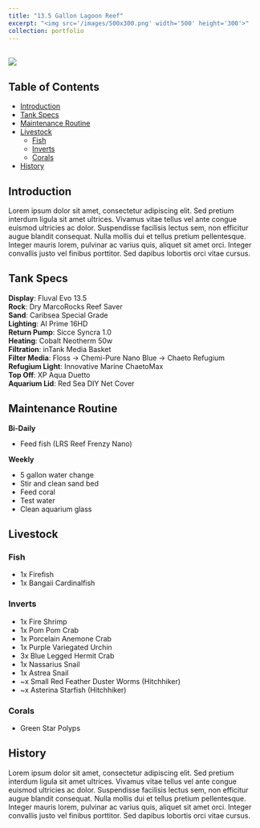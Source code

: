 ```yaml
---
title: "13.5 Gallon Lagoon Reef"
excerpt: "<img src='/images/500x300.png' width='500' height='300'>"
collection: portfolio
---
```


<br>
<img src='../../../../images/500x300.png'>


## Table of Contents
- [Introduction](#introduction)
- [Tank Specs](#tank-specs)
- [Maintenance Routine](#maintenance-routine)
- [Livestock](#livestock)
    - [Fish](#fish)
    - [Inverts](#inverts)
    - [Corals](#corals)
- [History](#history)


## Introduction

Lorem ipsum dolor sit amet, consectetur adipiscing elit. Sed pretium interdum ligula sit amet ultrices. Vivamus vitae tellus vel ante congue euismod ultricies ac dolor. Suspendisse facilisis lectus sem, non efficitur augue blandit consequat. Nulla mollis dui et tellus pretium pellentesque. Integer mauris lorem, pulvinar ac varius quis, aliquet sit amet orci. Integer convallis justo vel finibus porttitor. Sed dapibus lobortis orci vitae cursus.


## Tank Specs

**Display**: Fluval Evo 13.5 <br>
**Rock**: Dry MarcoRocks Reef Saver <br>
**Sand**: Caribsea Special Grade <br>
**Lighting**: AI Prime 16HD <br>
**Return Pump**: Sicce Syncra 1.0 <br>
**Heating**: Cobalt Neotherm 50w <br>
**Filtration**: inTank Media Basket <br>
**Filter Media**: Floss -> Chemi-Pure Nano Blue -> Chaeto Refugium <br>
**Refugium Light**: Innovative Marine ChaetoMax<br>
**Top Off**: XP Aqua Duetto <br>
**Aquarium Lid**: Red Sea DIY Net Cover<br>


## Maintenance Routine

**Bi-Daily**
- Feed fish (LRS Reef Frenzy Nano)

**Weekly**
- 5 gallon water change
- Stir and clean sand bed
- Feed coral
- Test water
- Clean aquarium glass


## Livestock

### Fish

- 1x Firefish
- 1x Bangaii Cardinalfish


### Inverts

- 1x Fire Shrimp
- 1x Pom Pom Crab
- 1x Porcelain Anemone Crab
- 1x Purple Variegated Urchin
- 3x Blue Legged Hermit Crab
- 1x Nassarius Snail
- 1x Astrea Snail
- ~x Small Red Feather Duster Worms (Hitchhiker)
- ~x Asterina Starfish (Hitchhiker)


### Corals

- Green Star Polyps



## History

Lorem ipsum dolor sit amet, consectetur adipiscing elit. Sed pretium interdum ligula sit amet ultrices. Vivamus vitae tellus vel ante congue euismod ultricies ac dolor. Suspendisse facilisis lectus sem, non efficitur augue blandit consequat. Nulla mollis dui et tellus pretium pellentesque. Integer mauris lorem, pulvinar ac varius quis, aliquet sit amet orci. Integer convallis justo vel finibus porttitor. Sed dapibus lobortis orci vitae cursus.